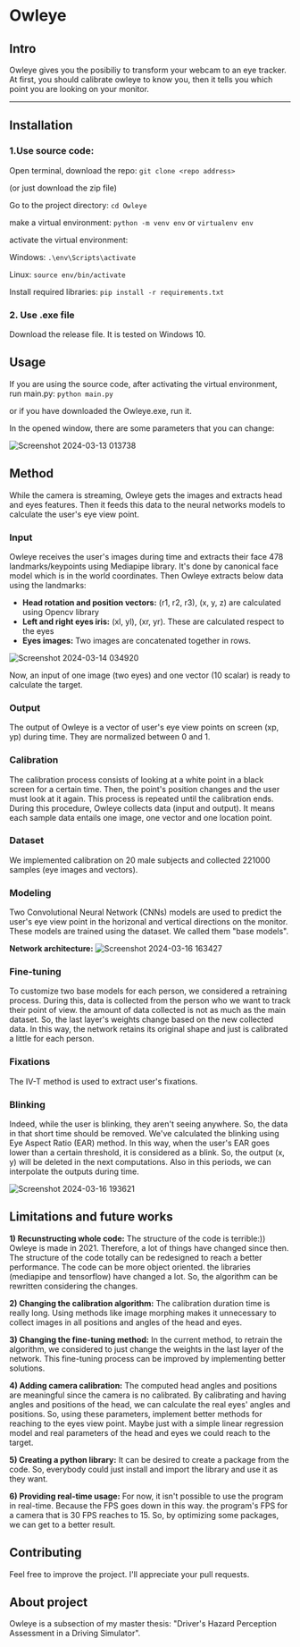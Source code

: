 # Owleye
## Intro
Owleye gives you the posibiliy to transform your webcam to an eye tracker. At first, you should calibrate owleye to know you, then it tells you which point you are looking on your monitor. 
___
## Installation

### 1.Use source code:

Open terminal, download the repo:
`git clone <repo address>`

(or just download the zip file)

Go to the project directory:
`cd Owleye`

make a virtual environment:
`python -m venv env` or `virtualenv env`

activate the virtual environment:

Windows:
`.\env\Scripts\activate`

Linux:
`source env/bin/activate`

Install required libraries:
`pip install -r requirements.txt`

### 2. Use .exe file

Download the release file. It is tested on Windows 10.

## Usage

If you are using the source code, after activating the virtual environment, run main.py:
`python main.py`

or if you have downloaded the Owleye.exe, run it.

In the opened window, there are some parameters that you can change:

![Screenshot 2024-03-13 013738](https://github.com/MustafaLotfi/Owleye/assets/53625380/9e0996ed-560b-4329-b101-1496e51ffb17)

## Method

While the camera is streaming, Owleye gets the images and extracts head and eyes features. Then it feeds this data to the neural networks models to calculate the user's eye view point.

### Input

Owleye receives the user's images during time and extracts their face 478 landmarks/keypoints using Mediapipe library. It's done by canonical face model which is in the world coordinates. Then Owleye extracts below data using the landmarks:
- **Head rotation and position vectors:** (r1, r2, r3), (x, y, z) are calculated using Opencv library
- **Left and right eyes iris:** (xl, yl), (xr, yr). These are calculated respect to the eyes
- **Eyes images:** Two images are concatenated together in rows.

![Screenshot 2024-03-14 034920](https://github.com/MustafaLotfi/Owleye/assets/53625380/b1f44929-a867-45eb-b5be-211c5f41f08c)


Now, an input of one image (two eyes) and one vector (10 scalar) is ready to calculate the target.

### Output

The output of Owleye is a vector of user's eye view points on screen (xp, yp) during time. They are normalized between 0 and 1.

### Calibration
The calibration process consists of looking at a white point in a black screen for a certain time. Then, the point's position changes and the user must look at it again. This process is repeated until the calibration ends. During this procedure, Owleye collects data (input and output). It means each sample data entails one image, one vector and one location point.

### Dataset

We implemented calibration on 20 male subjects and collected 221000 samples (eye images and vectors).

### Modeling

Two Convolutional Neural Network (CNNs) models are used to predict the user's eye view point in the horizonal and vertical directions on the monitor. These models are trained using the dataset. We called them "base models".

**Network architecture:**
![Screenshot 2024-03-16 163427](https://github.com/MustafaLotfi/Owleye/assets/53625380/02d196c2-c9c2-497d-b1e5-d3d7b2a29160)

### Fine-tuning

To customize two base models for each person, we considered a retraining process. During this, data is collected from the person who we want to track their point of view. the amount of data collected is not as much as the main dataset. So, the last layer's weights change based on the new collected data. In this way, the network retains its original shape and just is calibrated a little for each person.

### Fixations

The IV-T method is used to extract user's fixations.

### Blinking

Indeed, while the user is blinking, they aren't seeing anywhere. So, the data in that short time should be removed. We've calculated the blinking using Eye Aspect Ratio (EAR) method. In this way, when the user's EAR goes lower than a certain threshold, it is considered as a blink. So, the output (x, y) will be deleted in the next computations. Also in this periods, we can interpolate the outputs during time.

![Screenshot 2024-03-16 193621](https://github.com/MustafaLotfi/Owleye/assets/53625380/0313304e-902d-45b5-b977-f81954b7f91d)


## Limitations and future works
**1) Recunstructing whole code:** The structure of the code is terrible:)) Owleye is made in 2021. Therefore, a lot of things have changed since then. The structure of the code totally can be redesigned to reach a better performance. The code can be more object oriented. the libraries (mediapipe and tensorflow) have changed a lot. So, the algorithm can be rewritten considering the changes.

**2) Changing the calibration algorithm:** The calibration duration time is really long. Using methods like image morphing makes it unnecessary to collect images in all positions and angles of the head and eyes.

**3) Changing the fine-tuning method:** In the current method, to retrain the algorithm, we considered to just change the weights in the last layer of the network. This fine-tuning process can be improved by implementing better solutions.

**4) Adding camera calibration:** The computed head angles and positions are meaningful since the camera is no calibrated. By calibrating and having angles and positions of the head, we can calculate the real eyes' angles and positions. So, using these parameters, implement better methods for reaching to the eyes view point. Maybe just with a simple linear regression model and real parameters of the head and eyes we could reach to the target.

**5) Creating a python library:** It can be desired to create a package from the code. So, everybody could just install and import the library and use it as they want.

**6) Providing real-time usage:** For now, it isn't possible to use the program in real-time. Because the FPS goes down in this way. the program's FPS for a camera that is 30 FPS reaches to 15. So, by optimizing some packages, we can get to a better result.

## Contributing

Feel free to improve the project. I'll appreciate your pull requests.

## About project

Owleye is a subsection of my master thesis: "Driver's Hazard Perception Assessment in a Driving Simulator".
